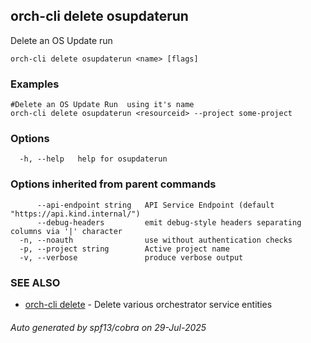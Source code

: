 ## orch-cli delete osupdaterun

Delete an OS Update run

```
orch-cli delete osupdaterun <name> [flags]
```

### Examples

```
#Delete an OS Update Run  using it's name
orch-cli delete osupdaterun <resourceid> --project some-project
```

### Options

```
  -h, --help   help for osupdaterun
```

### Options inherited from parent commands

```
      --api-endpoint string   API Service Endpoint (default "https://api.kind.internal/")
      --debug-headers         emit debug-style headers separating columns via '|' character
  -n, --noauth                use without authentication checks
  -p, --project string        Active project name
  -v, --verbose               produce verbose output
```

### SEE ALSO

* [orch-cli delete](orch-cli_delete.md)	 - Delete various orchestrator service entities

###### Auto generated by spf13/cobra on 29-Jul-2025
